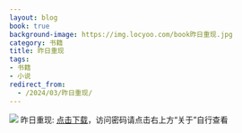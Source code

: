 ```yaml
---
layout: blog
book: true
background-image: https://img.locyoo.com/book昨日重现.jpg
category: 书籍
title: 昨日重现
tags:
- 书籍
- 小说
redirect_from:
  - /2024/03/昨日重现/
---
```

![](https://img.locyoo.com/book昨日重现.jpg)
昨日重现: <a name = "ref1" href="https://url18.ctfile.com/f/50983618-1375544746-8fe269?p=3619">点击下载</a>，访问密码请点击右上方“关于”自行查看